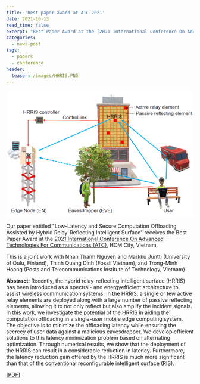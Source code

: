 ```yaml
---
title: 'Best paper award at ATC 2021'
date: 2021-10-13
read_time: false
excerpt: "Best Paper Award at the [2021 International Conference On Advanced Technologies For Communications (ATC)](https://atc-conf.org/), HCM City, Vietnam"
categories:
  - news-post
tags:
  - papers
  - conference
header:
  teaser: /images/HHRIS.PNG
---
```

![](/images/HHRIS.PNG "HRRIS")

Our paper entitled "Low-Latency and Secure Computation Offloading Assisted by Hybrid Relay-Reflecting Intelligent Surface" receives the Best Paper Award at the [2021 International Conference On Advanced Technologies For Communications (ATC)](https://atc-conf.org/), HCM City, Vietnam.

This is a joint work with Nhan Thanh Nguyen and Markku Juntti (University of Oulu, Finland), Thinh Quang Dinh (Fossil Vietnam), and Trong-Minh Hoang (Posts and Telecommunications
Institute of Technology, Vietnam).

**Abstract**:
Recently, the hybrid relay-reflecting intelligent surface (HRRIS) has been introduced as a spectral- and energyefficient architecture to assist wireless communication systems. In the HRRIS, a single or few active relay elements are deployed along with a large number of passive reflecting elements, allowing it to not only reflect but also amplify the incident signals. In this work, we investigate the potential of the HRRIS in aiding the computation offloading in a single-user mobile edge computing system. The objective is to minimize the offloading latency while ensuring the secrecy of user data against a malicious eavesdropper. We develop efficient solutions to this latency minimization problem based on alternating optimization. Through numerical results, we show that the deployment of the HRRIS can result in a considerable reduction in latency. Furthermore, the latency
reduction gain offered by the HRRIS is much more significant than that of the conventional reconfigurable intelligent surface (RIS).

[[PDF]](https://arxiv.org/pdf/2109.01335.pdf)
